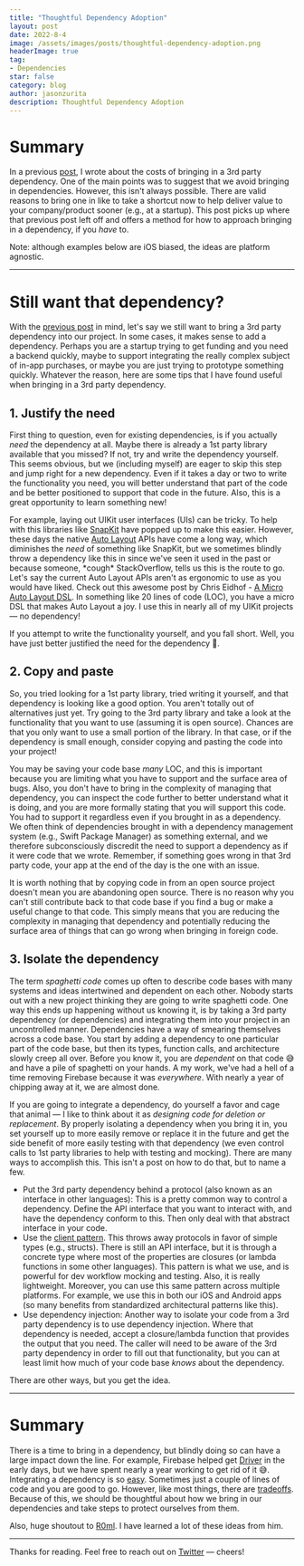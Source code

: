 ```yaml
---
title: "Thoughtful Dependency Adoption"
layout: post
date: 2022-8-4
image: /assets/images/posts/thoughtful-dependency-adoption.png
headerImage: true
tag:
- Dependencies
star: false 
category: blog
author: jasonzurita 
description: Thoughtful Dependency Adoption
---
```


# Summary

In a previous [post](https://jasonzurita.com/the-hidden-cost-of-dependencies/), I wrote about the costs of bringing in a 3rd party dependency. One of the main points was to suggest that we avoid bringing in dependencies. However, this isn't always possible. There are valid reasons to bring one in like to take a shortcut now to help deliver value to your company/product sooner (e.g., at a startup). This post picks up where that previous post left off and offers a method for how to approach bringing in a dependency, if you _have_ to.

Note: although examples below are iOS biased, the ideas are platform agnostic.

---

# Still want that dependency?
With the [previous post](https://jasonzurita.com/the-hidden-cost-of-dependencies/) in mind, let's say we still want to bring a 3rd party dependency into our project. In some cases, it makes sense to add a dependency. Perhaps you are a startup trying to get funding and you need a backend quickly, maybe to support integrating the really complex subject of in-app purchases, or maybe you are just trying to prototype something quickly. Whatever the reason, here are some tips that I have found useful when bringing in a 3rd party dependency.

## 1. Justify the need
First thing to question, even for existing dependencies, is if you actually _need_ the dependency at all. Maybe there is already a 1st party library available that you missed? If not, try and write the dependency yourself. This seems obvious, but we (including myself) are eager to skip this step and jump right for a new dependency. Even if it takes a day or two to write the functionality you need, you will better understand that part of the code and be better positioned to support that code in the future. Also, this is a great opportunity to learn something new!

For example, laying out UIKit user interfaces (UIs) can be tricky. To help with this libraries like [SnapKit](https://github.com/SnapKit/SnapKit) have popped up to make this easier. However, these days the native [Auto Layout](https://developer.apple.com/library/archive/documentation/UserExperience/Conceptual/AutolayoutPG/index.html) APIs have come a long way, which diminishes the _need_ of something like SnapKit, but we sometimes blindly throw a dependency like this in since we've seen it used in the past or because someone, \*cough\* StackOverflow, tells us this is the route to go. Let's say the current Auto Layout APIs aren't as ergonomic to use as you would have liked. Check out this awesome post by Chris Eidhof - [A Micro Auto Layout DSL](https://chris.eidhof.nl/post/micro-autolayout-dsl/). In something like 20 lines of code (LOC), you have a micro DSL that makes Auto Layout a joy. I use this in nearly all of my UIKit projects — no dependency!

If you attempt to write the functionality yourself, and you fall short. Well, you have just better justified the need for the dependency 💪.

## 2. Copy and paste
So, you tried looking for a 1st party library, tried writing it yourself, and that dependency is looking like a good option. You aren't totally out of alternatives just yet. Try going to the 3rd party library and take a look at the functionality that you want to use (assuming it is open source). Chances are that you only want to use a small portion of the library. In that case, or if the dependency is small enough, consider copying and pasting the code into your project!

You may be saving your code base _many_ LOC, and this is important because you are limiting what you have to support and the surface area of bugs. Also, you don't have to bring in the complexity of managing that dependency, you can inspect the code further to better understand what it is doing, and you are more formally stating that you will support this code. You had to support it regardless even if you brought in as a dependency. We often think of dependencies brought in with a dependency management system (e.g., Swift Package Manager) as something external, and we therefore subconsciously discredit the need to support a dependency as if it were code that we wrote. Remember, if something goes wrong in that 3rd party code, your app at the end of the day is the one with an issue.

It is worth nothing that by copying code in from an open source project doesn't mean you are abandoning open source. There is no reason why you can't still contribute back to that code base if you find a bug or make a useful change to that code. This simply means that you are reducing the complexity in managing that dependency and potentially reducing the surface area of things that can go wrong when bringing in foreign code.

## 3. Isolate the dependency
The term _spaghetti code_ comes up often to describe code bases with many systems and ideas intertwined and dependent on each other. Nobody starts out with a new project thinking they are going to write spaghetti code. One way this ends up happening without us knowing it, is by taking a 3rd party dependency (or dependencies) and integrating them into your project in an uncontrolled manner. Dependencies have a way of smearing themselves across a code base. You start by adding a dependency to one particular part of the code base, but then its types, function calls, and architecture slowly creep all over. Before you know it, you are _dependent_ on that code 😅 and have a pile of spaghetti on your hands. A my work, we've had a hell of a time removing Firebase because it was _everywhere_. With nearly a year of chipping away at it, we are almost done.

If you are going to integrate a dependency, do yourself a favor and cage that animal — I like to think about it as _designing code for deletion or replacement_. By properly isolating a dependency when you bring it in, you set yourself up to more easily remove or replace it in the future and get the side benefit of more easily testing with that dependency (we even control calls to 1st party libraries to help with testing and mocking). There are many ways to accomplish this. This isn't a post on how to do that, but to name a few.
- Put the 3rd party dependency behind a protocol (also known as an interface in other languages): This is a pretty common way to control a dependency. Define the API interface that you want to interact with, and have the dependency conform to this. Then only deal with that abstract interface in your code.
- Use the [client pattern](https://www.pointfree.co/collections/dependencies/designing-dependencies). This throws away protocols in favor of simple types (e.g., structs). There is still an API interface, but it is through a concrete type where most of the properties are closures (or lambda functions in some other languages). This pattern is what we use, and is powerful for dev workflow mocking and testing. Also, it is really lightweight. Moreover, you can use this same pattern across multiple platforms. For example, we use this in both our iOS and Android apps (so many benefits from standardized architectural patterns like this).
- Use dependency injection: Another way to isolate your code from a 3rd party dependency is to use dependency injection. Where that dependency is needed, accept a closure/lambda function that provides the output that you need. The caller will need to be aware of the 3rd party dependency in order to fill out that functionality, but you can at least limit how much of your code base _knows_ about the dependency.

There are other ways, but you get the idea.

---

# Summary
There is a time to bring in a dependency, but blindly doing so can have a large impact down the line. For example, Firebase helped get [Driver](https://apps.apple.com/us/app/driver-dash-cam-navigation/id1415557883) in the early days, but we have spent nearly a year working to get rid of it 😅. Integrating a dependency is so [easy](https://www.youtube.com/watch?v=SxdOUGdseq4). Sometimes just a couple of lines of code and you are good to go. However, like most things, there are [tradeoffs](https://jasonzurita.com/the-hidden-cost-of-dependencies/). Because of this, we should be thoughtful about how we bring in our dependencies and take steps to protect ourselves from them.

Also, huge shoutout to [R0ml](https://twitter.com/r0ml). I have learned a lot of these ideas from him.

---

Thanks for reading. Feel free to reach out on [Twitter](https://twitter.com/jasonalexzurita) — cheers!

